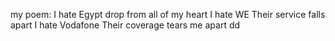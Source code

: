 
my poem:
I hate Egypt
drop from all of my heart
I hate WE
Their service falls apart
I hate Vodafone
Their coverage tears me apart
dd

